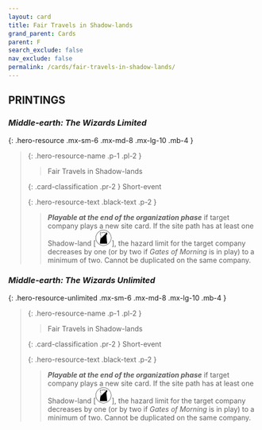 ```yaml
---
layout: card
title: Fair Travels in Shadow-lands
grand_parent: Cards
parent: F
search_exclude: false
nav_exclude: false
permalink: /cards/fair-travels-in-shadow-lands/
---
```


## PRINTINGS


### _Middle-earth: The Wizards Limited_

{: .hero-resource .mx-sm-6 .mx-md-8 .mx-lg-10 .mb-4 }
> {: .hero-resource-name .p-1 .pl-2 }
> > <div class="card-mp"></div>
> > <div class="card-name">Fair Travels in Shadow-lands</div>
>
> {: .card-classification .pr-2 }
> Short-event
>
> {: .hero-resource-text .black-text .p-2 }
> > ***Playable at the end of the organization phase*** if target company plays a new site card. If the site path has at least one Shadow-land \[![](/assets/images/shadow-land.svg)], the hazard limit for the target company decreases by one (or by two if _Gates of Morning_ is in play) to a minimum of two. Cannot be duplicated on the same company. 
> 

### _Middle-earth: The Wizards Unlimited_

{: .hero-resource-unlimited .mx-sm-6 .mx-md-8 .mx-lg-10 .mb-4 }
> {: .hero-resource-name .p-1 .pl-2 }
> > <div class="card-mp"></div>
> > <div class="card-name">Fair Travels in Shadow-lands</div>
>
> {: .card-classification .pr-2 }
> Short-event
>
> {: .hero-resource-text .black-text .p-2 }
> > ***Playable at the end of the organization phase*** if target company plays a new site card. If the site path has at least one Shadow-land \[![](/assets/images/shadow-land.svg)], the hazard limit for the target company decreases by one (or by two if _Gates of Morning_ is in play) to a minimum of two. Cannot be duplicated on the same company. 
> 
